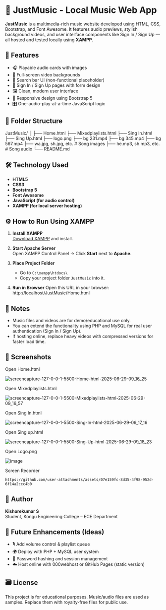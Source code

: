 # 🎵 JustMusic - Local Music Web App

**JustMusic** is a multimedia-rich music website developed using HTML, CSS, Bootstrap, and Font Awesome. It features audio previews, stylish background videos, and user interface components like Sign In / Sign Up — all hosted and tested locally using **XAMPP**.

## 🚀 Features

- 🎧 Playable audio cards with images
- 🎥 Full-screen video backgrounds
- 🔎 Search bar UI (non-functional placeholder)
- 👤 Sign In / Sign Up pages with form design
- 🖼️ Clean, modern user interface
- 📱 Responsive design using Bootstrap 5
- 🎛️ One-audio-play-at-a-time JavaScript logic



## 📂 Folder Structure

JustMusic/
│
├── Home.html
├── Mixedplaylists.html
├── Sing In.html
├── Sing Up.html
├── logo.png
├── bg 231.mp4
├── bg 345.mp4
├── bg 567.mp4
├── wa.jpg, sh.jpg, etc. # Song images
├── he.mp3, sh.mp3, etc. # Song audio
└── README.md

## 🛠️ Technology Used

- **HTML5**
- **CSS3**
- **Bootstrap 5**
- **Font Awesome**
- **JavaScript (for audio control)**
- **XAMPP (for local server hosting)**

## ⚙️ How to Run Using XAMPP

1. **Install XAMPP**  
   [Download XAMPP](https://www.apachefriends.org/index.html) and install.

2. **Start Apache Server**  
   Open XAMPP Control Panel → Click **Start** next to **Apache**.

3. **Place Project Folder**
   - Go to `C:\xampp\htdocs\`
   - Copy your project folder `JustMusic` into it.

4. **Run in Browser**
   Open this URL in your browser:
http://localhost/JustMusic/Home.html


## 📌 Notes

- Music files and videos are for demo/educational use only.
- You can extend the functionality using PHP and MySQL for real user authentication (Sign In / Sign Up).
- If hosting online, replace heavy videos with compressed versions for faster load time.



## 📸 Screenshots

Open Home.html

  ![screencapture-127-0-0-1-5500-Home-html-2025-06-29-09_16_25](https://github.com/user-attachments/assets/de457288-6ad1-4794-9dac-f73c84a0fb75)

Open Mixedplaylists.html

   ![screencapture-127-0-0-1-5500-Mixedplaylists-html-2025-06-29-09_16_57](https://github.com/user-attachments/assets/4857ba53-bc14-45a6-b9ea-29a3eace6092)

Open Sing In.html

   ![screencapture-127-0-0-1-5500-Sing-In-html-2025-06-29-09_17_16](https://github.com/user-attachments/assets/88b6e4cb-4e85-4d83-b77c-cfd2b9e97720)

Open Sing up.html

   ![screencapture-127-0-0-1-5500-Sing-Up-html-2025-06-29-09_18_23](https://github.com/user-attachments/assets/7728c1ad-35f1-4f65-81e1-0cef75301cb9)

Open Logo.png

   ![image](https://github.com/user-attachments/assets/c0a305c0-f5de-420a-b9e0-464d5b4d33ed)

Screen Recorder

    https://github.com/user-attachments/assets/07e159fc-8d35-4f98-952d-6f14a2ccc4b0



## 👤 Author

**Kishorekumar S**  
Student, Kongu Engineering College – ECE Department

## 📡 Future Enhancements (Ideas)

- 🎙️ Add volume control & playlist queue
- 🌍 Deploy with PHP + MySQL user system
- 🔐 Password hashing and session management
- ☁️ Host online with 000webhost or GitHub Pages (static version)

## 🗃️ License

This project is for educational purposes. Music/audio files are used as samples. Replace them with royalty-free files for public use.
